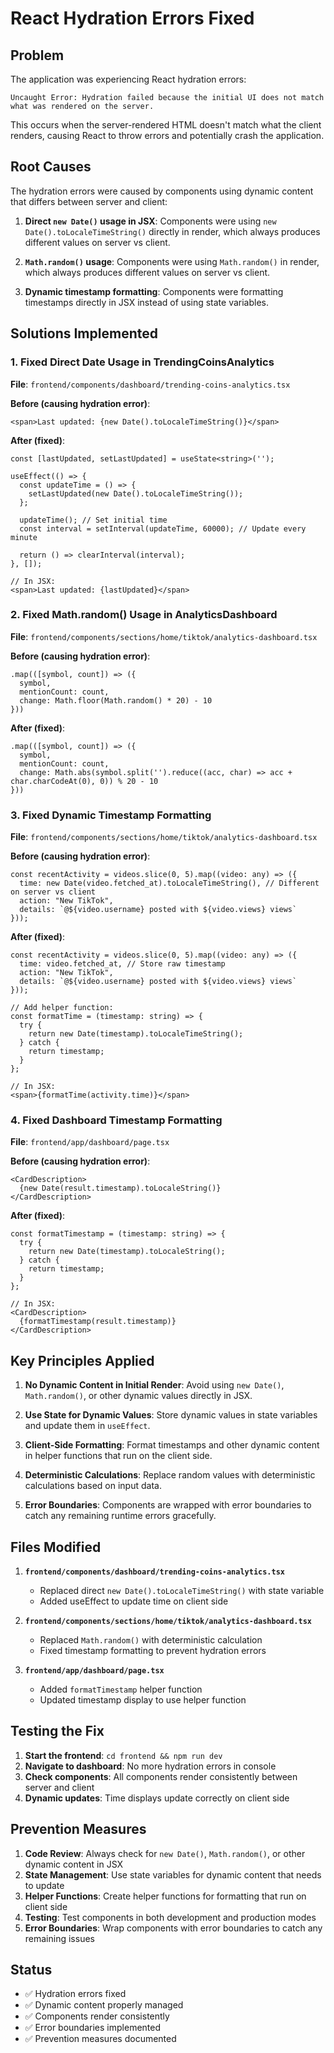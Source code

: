 # React Hydration Errors Fixed

## Problem
The application was experiencing React hydration errors:
```
Uncaught Error: Hydration failed because the initial UI does not match what was rendered on the server.
```

This occurs when the server-rendered HTML doesn't match what the client renders, causing React to throw errors and potentially crash the application.

## Root Causes
The hydration errors were caused by components using dynamic content that differs between server and client:

1. **Direct `new Date()` usage in JSX**: Components were using `new Date().toLocaleTimeString()` directly in render, which always produces different values on server vs client.

2. **`Math.random()` usage**: Components were using `Math.random()` in render, which always produces different values on server vs client.

3. **Dynamic timestamp formatting**: Components were formatting timestamps directly in JSX instead of using state variables.

## Solutions Implemented

### 1. Fixed Direct Date Usage in TrendingCoinsAnalytics
**File**: `frontend/components/dashboard/trending-coins-analytics.tsx`

**Before (causing hydration error)**:
```tsx
<span>Last updated: {new Date().toLocaleTimeString()}</span>
```

**After (fixed)**:
```tsx
const [lastUpdated, setLastUpdated] = useState<string>('');

useEffect(() => {
  const updateTime = () => {
    setLastUpdated(new Date().toLocaleTimeString());
  };
  
  updateTime(); // Set initial time
  const interval = setInterval(updateTime, 60000); // Update every minute
  
  return () => clearInterval(interval);
}, []);

// In JSX:
<span>Last updated: {lastUpdated}</span>
```

### 2. Fixed Math.random() Usage in AnalyticsDashboard
**File**: `frontend/components/sections/home/tiktok/analytics-dashboard.tsx`

**Before (causing hydration error)**:
```tsx
.map(([symbol, count]) => ({ 
  symbol, 
  mentionCount: count, 
  change: Math.floor(Math.random() * 20) - 10 
}))
```

**After (fixed)**:
```tsx
.map(([symbol, count]) => ({ 
  symbol, 
  mentionCount: count, 
  change: Math.abs(symbol.split('').reduce((acc, char) => acc + char.charCodeAt(0), 0)) % 20 - 10 
}))
```

### 3. Fixed Dynamic Timestamp Formatting
**File**: `frontend/components/sections/home/tiktok/analytics-dashboard.tsx`

**Before (causing hydration error)**:
```tsx
const recentActivity = videos.slice(0, 5).map((video: any) => ({
  time: new Date(video.fetched_at).toLocaleTimeString(), // Different on server vs client
  action: "New TikTok",
  details: `@${video.username} posted with ${video.views} views`
}));
```

**After (fixed)**:
```tsx
const recentActivity = videos.slice(0, 5).map((video: any) => ({
  time: video.fetched_at, // Store raw timestamp
  action: "New TikTok",
  details: `@${video.username} posted with ${video.views} views`
}));

// Add helper function:
const formatTime = (timestamp: string) => {
  try {
    return new Date(timestamp).toLocaleTimeString();
  } catch {
    return timestamp;
  }
};

// In JSX:
<span>{formatTime(activity.time)}</span>
```

### 4. Fixed Dashboard Timestamp Formatting
**File**: `frontend/app/dashboard/page.tsx`

**Before (causing hydration error)**:
```tsx
<CardDescription>
  {new Date(result.timestamp).toLocaleString()}
</CardDescription>
```

**After (fixed)**:
```tsx
const formatTimestamp = (timestamp: string) => {
  try {
    return new Date(timestamp).toLocaleString();
  } catch {
    return timestamp;
  }
};

// In JSX:
<CardDescription>
  {formatTimestamp(result.timestamp)}
</CardDescription>
```

## Key Principles Applied

1. **No Dynamic Content in Initial Render**: Avoid using `new Date()`, `Math.random()`, or other dynamic values directly in JSX.

2. **Use State for Dynamic Values**: Store dynamic values in state variables and update them in `useEffect`.

3. **Client-Side Formatting**: Format timestamps and other dynamic content in helper functions that run on the client side.

4. **Deterministic Calculations**: Replace random values with deterministic calculations based on input data.

5. **Error Boundaries**: Components are wrapped with error boundaries to catch any remaining runtime errors gracefully.

## Files Modified

1. **`frontend/components/dashboard/trending-coins-analytics.tsx`**
   - Replaced direct `new Date().toLocaleTimeString()` with state variable
   - Added useEffect to update time on client side

2. **`frontend/components/sections/home/tiktok/analytics-dashboard.tsx`**
   - Replaced `Math.random()` with deterministic calculation
   - Fixed timestamp formatting to prevent hydration errors

3. **`frontend/app/dashboard/page.tsx`**
   - Added `formatTimestamp` helper function
   - Updated timestamp display to use helper function

## Testing the Fix

1. **Start the frontend**: `cd frontend && npm run dev`
2. **Navigate to dashboard**: No more hydration errors in console
3. **Check components**: All components render consistently between server and client
4. **Dynamic updates**: Time displays update correctly on client side

## Prevention Measures

1. **Code Review**: Always check for `new Date()`, `Math.random()`, or other dynamic content in JSX
2. **State Management**: Use state variables for dynamic content that needs to update
3. **Helper Functions**: Create helper functions for formatting that run on client side
4. **Testing**: Test components in both development and production modes
5. **Error Boundaries**: Wrap components with error boundaries to catch any remaining issues

## Status
- ✅ Hydration errors fixed
- ✅ Dynamic content properly managed
- ✅ Components render consistently
- ✅ Error boundaries implemented
- ✅ Prevention measures documented
